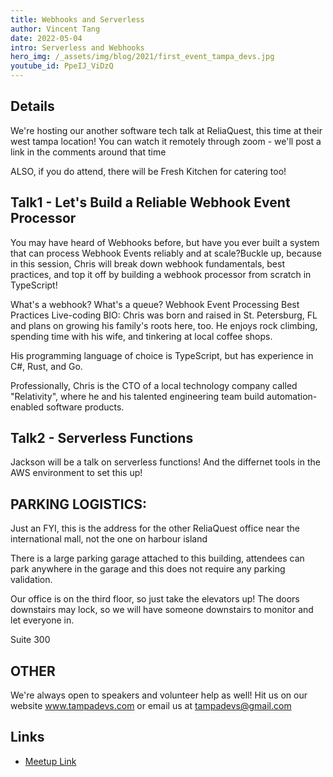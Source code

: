 ```yaml
---
title: Webhooks and Serverless
author: Vincent Tang
date: 2022-05-04
intro: Serverless and Webhooks
hero_img: /_assets/img/blog/2021/first_event_tampa_devs.jpg
youtube_id: PpeIJ_ViDzQ
---
```


## Details

We're hosting our another software tech talk at ReliaQuest, this time at their west tampa location! You can watch it remotely through zoom - we'll post a link in the comments around that time

ALSO, if you do attend, there will be Fresh Kitchen for catering too!


## Talk1 - Let's Build a Reliable Webhook Event Processor

You may have heard of Webhooks before, but have you ever built a system that can process Webhook Events reliably and at scale?Buckle up, because in this session, Chris will break down webhook fundamentals, best practices, and top it off by building a webhook processor from scratch in TypeScript!

What's a webhook?
What's a queue?
Webhook Event Processing Best Practices
Live-coding
BIO: Chris was born and raised in St. Petersburg, FL and plans on growing his family's roots here, too. He enjoys rock climbing, spending time with his wife, and tinkering at local coffee shops.

His programming language of choice is TypeScript, but has experience in C#, Rust, and Go.

Professionally, Chris is the CTO of a local technology company called "Relativity", where he and his talented engineering team build automation-enabled software products.

## Talk2 - Serverless Functions

Jackson will be a talk on serverless functions! And the differnet tools in the AWS environment to set this up!

## PARKING LOGISTICS:

Just an FYI, this is the address for the other ReliaQuest office near the international mall, not the one on harbour island

There is a large parking garage attached to this building, attendees can park anywhere in the garage and this does not require any parking validation.

Our office is on the third floor, so just take the elevators up! The doors downstairs may lock, so we will have someone downstairs to monitor and let everyone in.

Suite 300

## OTHER

We're always open to speakers and volunteer help as well! Hit us on our website www.tampadevs.com or email us at tampadevs@gmail.com

## Links

- [Meetup Link](https://www.meetup.com/tampadevs/events/284081303/)